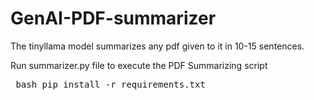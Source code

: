 # GenAI-PDF-summarizer
The tinyllama model summarizes any pdf given to it in 10-15 sentences.

Run summarizer.py file to execute the PDF Summarizing script

<pre> bash pip install -r requirements.txt </pre>